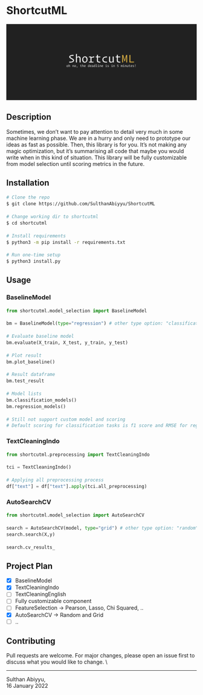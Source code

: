# ShortcutML

![banner](./img/banner.png)

## Description

Sometimes, we don’t want to pay attention to detail very much in some machine learning phase. We are in a hurry and only need to prototype our ideas as fast as possible. Then, this library is for you. It’s not making any magic optimization, but it’s summarising all code that maybe you would write when in this kind of situation. This library will be fully customizable from model selection until scoring metrics in the future.

## Installation

```bash
# Clone the repo
$ git clone https://github.com/SulthanAbiyyu/ShortcutML

# Change working dir to shortcutml
$ cd shortcutml

# Install requirements
$ python3 -m pip install -r requirements.txt

# Run one-time setup
$ python3 install.py
```

## Usage

### BaselineModel

```python
from shortcutml.model_selection import BaselineModel

bm = BaselineModel(type="regression") # other type option: "classification"

# Evaluate baseline model
bm.evaluate(X_train, X_test, y_train, y_test)

# Plot result
bm.plot_baseline()

# Result dataframe
bm.test_result

# Model lists
bm.classification_models()
bm.regression_models()

# Still not support custom model and scoring
# Default scoring for classification tasks is f1 score and RMSE for regression
```

### TextCleaningIndo

```python
from shortcutml.preprocessing import TextCleaningIndo

tci = TextCleaningIndo()

# Applying all preprocessing process
df["text"] = df["text"].apply(tci.all_preprocessing)
```

### AutoSearchCV

```python
from shortcutml.model_selection import AutoSearchCV

search = AutoSearchCV(model, type="grid") # other type option: "random"
search.search(X,y)

search.cv_results_
```

## Project Plan

- [x] BaselineModel
- [x] TextCleaningIndo
- [ ] TextCleaningEnglish
- [ ] Fully customizable component
- [ ] FeatureSelection -> Pearson, Lasso, Chi Squared, ..
- [x] AutoSearchCV -> Random and Grid
- [ ] ..

## Contributing

Pull requests are welcome. For major changes, please open an issue first to discuss what you would like to change.
\

---

Sulthan Abiyyu, \
16 January 2022
